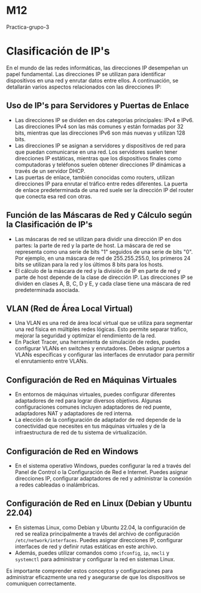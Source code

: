 # M12
Practica-grupo-3
# Clasificación de IP's

En el mundo de las redes informáticas, las direcciones IP desempeñan un papel fundamental. Las direcciones IP se utilizan para identificar dispositivos en una red y enrutar datos entre ellos. A continuación, se detallarán varios aspectos relacionados con las direcciones IP:

## Uso de IP's para Servidores y Puertas de Enlace

- Las direcciones IP se dividen en dos categorías principales: IPv4 e IPv6. Las direcciones IPv4 son las más comunes y están formadas por 32 bits, mientras que las direcciones IPv6 son más nuevas y utilizan 128 bits.
- Las direcciones IP se asignan a servidores y dispositivos de red para que puedan comunicarse en una red. Los servidores suelen tener direcciones IP estáticas, mientras que los dispositivos finales como computadoras y teléfonos suelen obtener direcciones IP dinámicas a través de un servidor DHCP.
- Las puertas de enlace, también conocidas como routers, utilizan direcciones IP para enrutar el tráfico entre redes diferentes. La puerta de enlace predeterminada de una red suele ser la dirección IP del router que conecta esa red con otras.

## Función de las Máscaras de Red y Cálculo según la Clasificación de IP's

- Las máscaras de red se utilizan para dividir una dirección IP en dos partes: la parte de red y la parte de host. La máscara de red se representa como una serie de bits "1" seguidos de una serie de bits "0". Por ejemplo, en una máscara de red de 255.255.255.0, los primeros 24 bits se utilizan para la red y los últimos 8 bits para los hosts.
- El cálculo de la máscara de red y la división de IP en parte de red y parte de host depende de la clase de dirección IP. Las direcciones IP se dividen en clases A, B, C, D y E, y cada clase tiene una máscara de red predeterminada asociada.

## VLAN (Red de Área Local Virtual)

- Una VLAN es una red de área local virtual que se utiliza para segmentar una red física en múltiples redes lógicas. Esto permite separar tráfico, mejorar la seguridad y optimizar el rendimiento de la red.
- En Packet Tracer, una herramienta de simulación de redes, puedes configurar VLANs en switches y enrutadores. Debes asignar puertos a VLANs específicas y configurar las interfaces de enrutador para permitir el enrutamiento entre VLANs.

## Configuración de Red en Máquinas Virtuales

- En entornos de máquinas virtuales, puedes configurar diferentes adaptadores de red para lograr diversos objetivos. Algunas configuraciones comunes incluyen adaptadores de red puente, adaptadores NAT y adaptadores de red interna.
- La elección de la configuración de adaptador de red depende de la conectividad que necesites en tus máquinas virtuales y de la infraestructura de red de tu sistema de virtualización.

## Configuración de Red en Windows

- En el sistema operativo Windows, puedes configurar la red a través del Panel de Control o la Configuración de Red e Internet. Puedes asignar direcciones IP, configurar adaptadores de red y administrar la conexión a redes cableadas o inalámbricas.

## Configuración de Red en Linux (Debian y Ubuntu 22.04)

- En sistemas Linux, como Debian y Ubuntu 22.04, la configuración de red se realiza principalmente a través del archivo de configuración `/etc/network/interfaces`. Puedes asignar direcciones IP, configurar interfaces de red y definir rutas estáticas en este archivo.
- Además, puedes utilizar comandos como `ifconfig`, `ip`, `nmcli` y `systemctl` para administrar y configurar la red en sistemas Linux.

Es importante comprender estos conceptos y configuraciones para administrar eficazmente una red y asegurarse de que los dispositivos se comuniquen correctamente.

